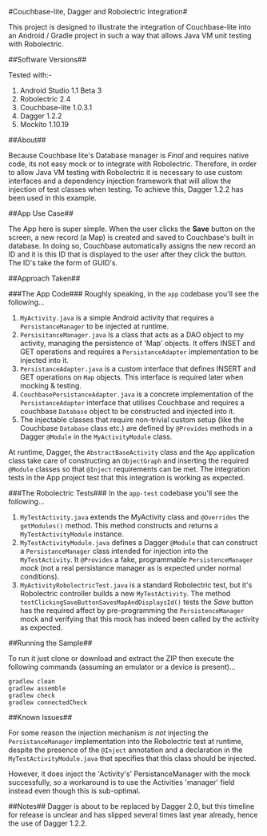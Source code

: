 #Couchbase-lite, Dagger and Robolectric Integration#

This project is designed to illustrate the integration of Couchbase-lite into an Android / Gradle project in such a way that allows Java VM unit testing with Robolectric.

##Software Versions##

Tested with:-

1. Android Studio 1.1 Beta 3
2. Robolectric 2.4
3. Couchbase-lite 1.0.3.1
4. Dagger 1.2.2
5. Mockito 1.10.19

##About##

Because Couchbase lite's Database manager is *Final* and requires native code, its not easy mock or to integrate with Robolectric. Therefore, in order to allow Java VM testing with Robolectric it is necessary to use custom interfaces and a dependency injection framework that will allow the injection of test classes when testing. To achieve this, Dagger 1.2.2 has been used in this example.

##App Use Case##

The App here is super simple. When the user clicks the **Save** button on the screen, a new record (a Map) is created and saved to Couchbase's built in database. In doing so, Couchbase automatically assigns the new record an ID and it is this ID that is displayed to the user after they click the button. The ID's take the form of GUID's.

##Approach Taken##

###The App Code###
Roughly speaking, in the `app` codebase you'll see the following...

1. `MyActivity.java` is a simple Android activity that requires a `PersistanceManager` to be injected at runtime.
2. `PersisitanceManager.java` is a class that acts as a DAO object to my activity, managing the persistence of 'Map' objects. It offers INSET and GET operations and requires a `PersistanceAdapter` implementation to be injected into it.
3. `PersistanceAdapter.java` is a custom interface that defines INSERT and GET operations on `Map` objects. This interface is required later when mocking & testing.
4. `CouchbasePersistanceAdapter.java` is a concrete implementation of the `PersistanceAdapter` interface that utilises Couchbase and requires a couchbase `Database` object to be constructed and injected into it.
5. The injectable classes that require non-trivial custom setup (like the Couchbase `Database` class etc.) are defined by `@Provides` methods in a Dagger `@Module` in the `MyActivityModule` class.

At runtime, Dagger, the `AbstractBaseActivity` class and the `App` application class take care of constructing an `ObjectGraph` and inserting the required `@Module` classes so that `@Inject` requirements can be met. The integration tests in the App project test that this integration is working as expected.

###The Robolectric Tests###
In the `app-test` codebase you'll see the following...

1. `MyTestActivity.java` extends the MyActivity class and `@Overrides` the `getModules()` method. This method constructs and returns a `MyTestActivityModule` instance.
2. `MyTestActivityModule.java` defines a Dagger `@Module` that can construct a `PersistanceManager` class intended for injection into the `MyTestActivity`. It `@Provides` a fake, programmable `PersistenceManager` _mock_ (not a real persistance manager as is expected under normal conditions).
3. `MyActivityRobolectricTest.java` is a standard Robolectric test, but it's Robolectric controller builds a new `MyTestActivity`. The method `testClickingSaveButtonSavesMapAndDisplaysId()` tests the _Save_ button has the required affect by pre-programming the `PersistenceManager` mock and verifying that this mock has indeed been called by the activity as expected.

##Running the Sample##

To run it just clone or download and extract the ZIP then execute the following commands (assuming an emulator or a device is present)...

```
gradlew clean
gradlew assemble
gradlew check
gradlew connectedCheck
```

##Known Issues##

For some reason the injection mechanism _is not_ injecting the `PersistanceManager` implementation into the Robolectric test at runtime, despite the presence of the `@Inject` annotation and a declaration in the `MyTestActivityModule.java` that specifies that this class should be injected.

However, it does inject the 'Activity's' PersistanceManager with the mock successfully, so a workaround is to use the Activities 'manager' field instead even though this is sub-optimal.

##Notes##
Dagger is about to be replaced by Dagger 2.0, but this timeline for release is unclear and has slipped several times last year already, hence the use of Dagger 1.2.2.